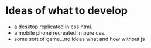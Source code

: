 
# Ideas of what to develop
- a desktop replicated in css html.
- a mobile phone recreated in pure css.
- some sort of game...no ideas what and how without js
